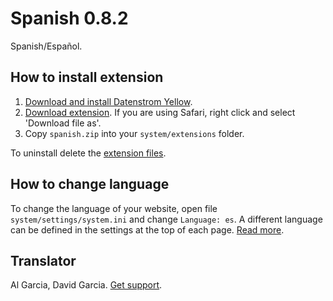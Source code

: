 Spanish 0.8.2
=============
Spanish/Español.

## How to install extension

1. [Download and install Datenstrom Yellow](https://github.com/datenstrom/yellow/).
2. [Download extension](https://github.com/datenstrom/yellow-extensions/raw/master/zip/spanish.zip). If you are using Safari, right click and select 'Download file as'.
3. Copy `spanish.zip` into your `system/extensions` folder.

To uninstall delete the [extension files](update.ini).

## How to change language

To change the language of your website, open file `system/settings/system.ini` and change `Language: es`. A different language can be defined in the settings at the top of each page. [Read more](https://developers.datenstrom.se/help/adjusting-system#system-settings).

## Translator

Al Garcia, David Garcia. [Get support](https://developers.datenstrom.se/help/support).
